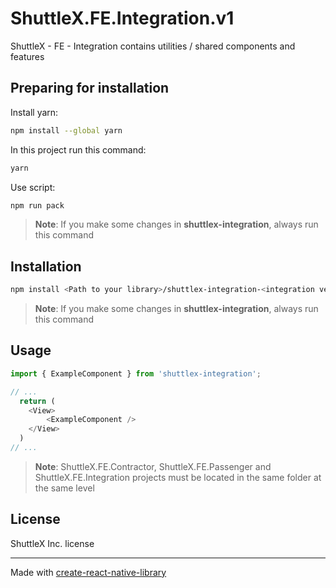 # ShuttleX.FE.Integration.v1
ShuttleX - FE - Integration contains utilities / shared components and features

## Preparing for installation

Install yarn:

```sh
npm install --global yarn
```

In this project run this command:

```sh
yarn
```

Use script:

```sh
npm run pack
```

>**Note**: If you make some changes in **shuttlex-integration**, always run this command

## Installation

```sh
npm install <Path to your library>/shuttlex-integration-<integration version>.tgz
```

>**Note**: If you make some changes in **shuttlex-integration**, always run this command

## Usage

```js
import { ExampleComponent } from 'shuttlex-integration';

// ...
  return (
    <View>
        <ExampleComponent />
    </View>
  )
// ...
```

>**Note**: ShuttleX.FE.Contractor, ShuttleX.FE.Passenger and ShuttleX.FE.Integration projects must be located in the same folder at the same level

## License

ShuttleX Inc. license

---

Made with [create-react-native-library](https://github.com/callstack/react-native-builder-bob)
